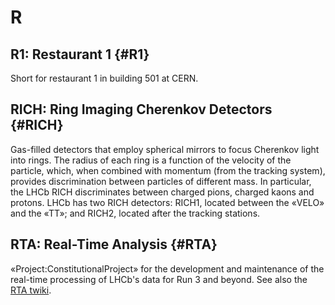 # R

## R1: Restaurant 1 {#R1}

Short for restaurant 1 in building 501 at CERN.

## RICH: Ring Imaging Cherenkov Detectors {#RICH}

Gas-filled detectors that employ spherical mirrors to focus Cherenkov light into rings.
The radius of each ring is a function of the velocity of the particle, which, when combined with momentum (from the tracking system), provides discrimination between particles of different mass.
In particular, the LHCb RICH discriminates between charged pions, charged kaons and protons.
LHCb has two RICH detectors: RICH1, located between the «VELO» and the «TT»; and RICH2, located after the tracking stations.


## RTA: Real-Time Analysis {#RTA}

«Project:ConstitutionalProject» for the development and maintenance of the real-time processing of LHCb's data for Run 3 and beyond.
See also the [RTA twiki](https://twiki.cern.ch/twiki/bin/viewauth/LHCb/RealTimeAnalysis).
